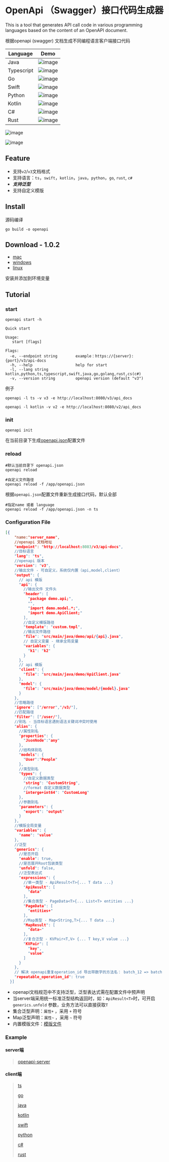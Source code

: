 # OpenApi （Swagger）接口代码生成器 

This is a tool that generates API call code in various programming languages based on the content of an OpenAPI document.

根据openapi (swagger) 文档生成不同编程语言客户端接口代码

| Language   | Demo                                                                                      |
|------------|-------------------------------------------------------------------------------------------|
| Java       | ![image](https://github.com/otk-final/openapi-codegen/blob/master/_images/api_java.jpg)   |
| Typescript | ![image](https://github.com/otk-final/openapi-codegen/blob/master/_images/api_ts.jpg)     |
| Go         | ![image](https://github.com/otk-final/openapi-codegen/blob/master/_images/api_go.jpg)     |
| Swift      | ![image](https://github.com/otk-final/openapi-codegen/blob/master/_images/api_swift.jpg)  |
| Python     | ![image](https://github.com/otk-final/openapi-codegen/blob/master/_images/api_python.jpg) |
| Kotlin     | ![image](https://github.com/otk-final/openapi-codegen/blob/master/_images/api_kotlin.jpg) |
| C#         | ![image](https://github.com/otk-final/openapi-codegen/blob/master/_images/api_cs.jpg)     |
| Rust       | ![image](https://github.com/otk-final/openapi-codegen/blob/master/_images/api_rust.jpg)   |

![image](https://github.com/otk-final/openapi-codegen/blob/master/_images/home_api.png)

![image](https://github.com/otk-final/openapi-codegen/blob/master/_images/home_struct.png)

## Feature

- 支持`v2`/`v3`文档格式
- 支持语言：`ts`，`swift`，`kotlin`，`java`，`python`，`go`, `rust`, `c#`
- ***支持泛型***
- 支持自定义模版

## Install 

源码编译

```
go build -o openapi
```

## Download - 1.0.2

- [mac](https://github.com/otk-final/openapi-codegen/releases/download/v1.0.2/openapi_darwin.zip)
- [windows](https://github.com/otk-final/openapi-codegen/releases/download/v1.0.2/openapi_windows.zip)
- [linux](https://github.com/otk-final/openapi-codegen/releases/download/v1.0.2/openapi_linux.zip)

安装并添加到环境变量

## Tutorial

### start

```shell
openapi start -h

Quick start

Usage:
   start [flags]

Flags:
  -e, --endpoint string        example：https://{server}:{port}/v3/api-docs
  -h, --help                   help for start
  -l, --lang string            kotlin,python,ts,typescript,swift,java,go,golang,rust,cs(c#)
  -v, --version string         openapi version (default "v3")

```

例子

```shell
openapi -l ts -v v3 -e http://localhost:8080/v3/api_docs
```

```
openapi -l kotlin -v v2 -e http://localhost:8080/v2/api_docs
```



### init

```shell
openapi init
```

在当前目录下生成[openapi.json](https://github.com/otk-final/openapi-codegen/openapi.json)配置文件


### reload

```shell
#默认当前目录下 openapi.json
openapi reload

#自定义文件路径
openapi reload -f /app/openapi.json
```

根据`openapi.json`配置文件重新生成接口代码，默认全部

```shell
#指定name 或者 language
openapi reload -f /app/openapi.json -n ts
```



### Configuration File

```json
[{
    "name:"server_name",
    //openapi 文档地址
    "endpoint": "http://localhost:8083/v3/api-docs",
    //目标语言
    "lang": "ts",
    //openapi 版本
    "version": "v3",
    //输出文件 - 可自定义，系统仅内置（api,model,client）
    "output": {
      // api 模版
      "api": {
        //输出文件 文件头
        "header": [
          "package demo.api;",
          "",
          "import demo.model.*;",
          "import demo.ApiClient;"
        ],
        //自定义模版路径
        "template": "custom.tmpl",
        //输出文件路径
        "file": "src/main/java/demo/api/{api}.java",
        // 自定义变量 - 继承全局变量
        "variables": {
          "k1": "k2"
        }
      },
      // api 模版
      "client": {
        "file": "src/main/java/demo/ApiClient.java"
      },
      "model": {
        "file": "src/main/java/demo/model/{model}.java"
      }
    },
    //忽略路径
    "ignore": ["/error","/v3/"],
    //匹配路径
    "filter": ["/user/"],
    //别名 - 当目标语言遇到语法关键词冲突时使用
    "alias": {
      //属性别名
      "properties": {
        "JsonNode":"any"
      },
      //结构体别名
      "models": {
        "User":"People"
      },
      //类型别名
      "types": {
        //自定义数据类型
        "string": "CustomString",
        //format 自定义数据类型
       	"interge+int64": "CustomLong" 
      },
      //参数别名
      "parameters": {
        "export": "output"
      }
    },
    //模版全局变量
    "variables": {
      "name": "value"
    },
    //泛型
    "generics": {
      //是否开启
      "enable": true,
      //是否展开Root包装类型
      "unfold": false,
      //泛型表达式
      "expressions": {
        //单一类型 - ApiResult<T>{... T data ...}
        "ApiResult": [
          "data"
        ],
        //集合类型 - PageData<T>{... List<T> entities ...}
        "PageData": [
          "entities+"
        ],
        //Map类型 - Map<String,T>{... T data ...}
        "MapResult": [
          "data~"
        ],
        //复合泛型 - KVPair<T,V> {... T key,V value ...}
        "KVPair": [
          "key",
          "value"
        ]
      }
    },
    // 解决 openapi重复operation_id 导出带数字的方法名： batch_12 => batch
    "repeatable_operation_id": true
  }]
```

- openapi文档规范中不支持泛型，泛型表达式需在配置文件中预声明
- 当server端采用统一标准泛型结构返回时，如：`ApiResult<T>`时，可开启`generics.unfold`  参数，业务方法可以直接获取`T`
- 集合泛型声明：`属性+` ，采用 `+` 符号
- Map泛型声明：`属性~` ，采用 `~`  符号
- 内置模版文件：[模版文件](https://github.com/otk-final/openapi-codegen/tree/master/tmpl)

### Example

#### server端

> [openapi-server](https://github.com/otk-final/openapi-server)


#### client端

> [ts](https://github.com/otk-final/openapi-codegen/tree/master/_example/ts)
>
> [go](https://github.com/otk-final/openapi-codegen/tree/master/_example/golang)
>
> [java](https://github.com/otk-final/openapi-codegen/tree/master/_example/java)
>
> [kotlin](https://github.com/otk-final/openapi-codegen/tree/master/_example/kotlin)
>
> [swift](https://github.com/otk-final/openapi-codegen/tree/master/_example/swift)
>
> [python](https://github.com/otk-final/openapi-codegen/tree/master/_example/python)
> 
> [c#](https://github.com/otk-final/openapi-codegen/tree/master/_example/cs)
> 
> [rust](https://github.com/otk-final/openapi-codegen/tree/master/_example/rust)